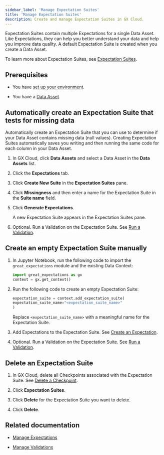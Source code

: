 ```yaml
---
sidebar_label: 'Manage Expectation Suites'
title: 'Manage Expectation Suites'
description: Create and manage Expectation Suites in GX Cloud.
---
```


Expectation Suites contain multiple Expectations for a single Data Asset. Like Expectations, they can help you better understand your data and help you improve data quality. A default Expectation Suite is created when you create a Data Asset. 

To learn more about Expectation Suites, see [Expectation Suites](../../terms/expectation_suite.md).

## Prerequisites

- You have [set up your environment](../set_up_gx_cloud.md). 

- You have a [Data Asset](/docs/cloud/data_assets/manage_data_assets#create-a-data-asset).

## Automatically create an Expectation Suite that tests for missing data

Automatically create an Expectation Suite that you can use to determine if your Data Asset contains missing data (null values). Creating Expectation Suites automatically saves you writing and then running the same code for each column in your Data Asset.

1. In GX Cloud, click **Data Assets** and select a Data Asset in the **Data Assets** list.

2. Click the **Expectations** tab.

3. Click **Create New Suite** in the **Expectation Suites** pane.

4. Click **Missingness** and then enter a name for the Expectation Suite in the **Suite name** field.

5. Click **Generate Expectations**. 

    A new Expectation Suite appears in the Expectation Suites pane.

6. Optional. Run a Validation on the Expectation Suite. See [Run a Validation](/docs/cloud/validations/manage_validations#run-a-validation).

## Create an empty Expectation Suite manually

1. In Jupyter Notebook, run the following code to import the `great_expectations` module and the existing Data Context:

    ```python title="Jupyter Notebook"
    import great_expectations as gx
    context = gx.get_context()
    ```

2. Run the following code to create an empty Expectation Suite:

    ```python title="Jupyter Notebook"
    expectation_suite = context.add_expectation_suite(
    expectation_suite_name="<expectation_suite_name>"
    )
    ```
    Replace `<expectation_suite_name>` with a meaningful name for the Expectation Suite.

3. Add Expectations to the Expectation Suite. See [Create an Expectation](/docs/cloud/expectations/manage_expectations#create-an-expectation).

4. Optional. Run a Validation on the Expectation Suite. See [Run a Validation](/docs/cloud/validations/manage_validations#run-a-validation).

## Delete an Expectation Suite

1. In GX Cloud, delete all Checkpoints associated with the Expectation Suite. See [Delete a Checkpoint](/docs/cloud/checkpoints/manage_checkpoints#delete-a-checkpoint). 

2. Click **Expectation Suites**.

3. Click **Delete** for the Expectation Suite you want to delete.

4. Click **Delete**.

## Related documentation

- [Manage Expectations](../expectations/manage_expectations.md)

- [Manage Validations](../validations/manage_validations.md)